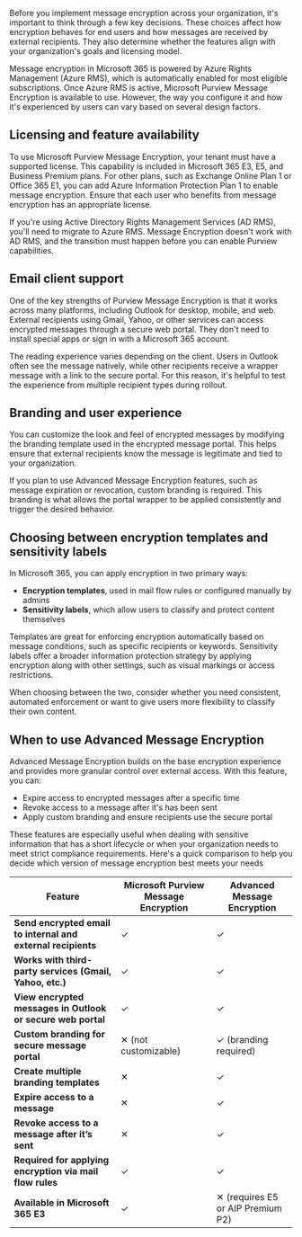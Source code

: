 Before you implement message encryption across your organization, it's important to think through a few key decisions. These choices affect how encryption behaves for end users and how messages are received by external recipients. They also determine whether the features align with your organization's goals and licensing model.

Message encryption in Microsoft 365 is powered by Azure Rights Management (Azure RMS), which is automatically enabled for most eligible subscriptions. Once Azure RMS is active, Microsoft Purview Message Encryption is available to use. However, the way you configure it and how it's experienced by users can vary based on several design factors.

## Licensing and feature availability

To use Microsoft Purview Message Encryption, your tenant must have a supported license. This capability is included in Microsoft 365 E3, E5, and Business Premium plans. For other plans, such as Exchange Online Plan 1 or Office 365 E1, you can add Azure Information Protection Plan 1 to enable message encryption. Ensure that each user who benefits from message encryption has an appropriate license.

If you're using Active Directory Rights Management Services (AD RMS), you'll need to migrate to Azure RMS. Message Encryption doesn't work with AD RMS, and the transition must happen before you can enable Purview capabilities.

## Email client support

One of the key strengths of Purview Message Encryption is that it works across many platforms, including Outlook for desktop, mobile, and web. External recipients using Gmail, Yahoo, or other services can access encrypted messages through a secure web portal. They don't need to install special apps or sign in with a Microsoft 365 account.

The reading experience varies depending on the client. Users in Outlook often see the message natively, while other recipients receive a wrapper message with a link to the secure portal. For this reason, it's helpful to test the experience from multiple recipient types during rollout.

## Branding and user experience

You can customize the look and feel of encrypted messages by modifying the branding template used in the encrypted message portal. This helps ensure that external recipients know the message is legitimate and tied to your organization.

If you plan to use Advanced Message Encryption features, such as message expiration or revocation, custom branding is required. This branding is what allows the portal wrapper to be applied consistently and trigger the desired behavior.

## Choosing between encryption templates and sensitivity labels

In Microsoft 365, you can apply encryption in two primary ways:

- **Encryption templates**, used in mail flow rules or configured manually by admins  
- **Sensitivity labels**, which allow users to classify and protect content themselves

Templates are great for enforcing encryption automatically based on message conditions, such as specific recipients or keywords. Sensitivity labels offer a broader information protection strategy by applying encryption along with other settings, such as visual markings or access restrictions.

When choosing between the two, consider whether you need consistent, automated enforcement or want to give users more flexibility to classify their own content.

## When to use Advanced Message Encryption

Advanced Message Encryption builds on the base encryption experience and provides more granular control over external access. With this feature, you can:

- Expire access to encrypted messages after a specific time  
- Revoke access to a message after it's has been sent  
- Apply custom branding and ensure recipients use the secure portal  

These features are especially useful when dealing with sensitive information that has a short lifecycle or when your organization needs to meet strict compliance requirements. Here's a quick comparison to help you decide which version of message encryption best meets your needs

| Feature | Microsoft Purview Message Encryption | Advanced Message Encryption |
|--------|--------------------------------------|------------------------------|
| **Send encrypted email to internal and external recipients** | ✓ | ✓ |
| **Works with third-party services (Gmail, Yahoo, etc.)** | ✓ | ✓ |
| **View encrypted messages in Outlook or secure web portal** | ✓ | ✓ |
| **Custom branding for secure message portal** | ✕ (not customizable) | ✓ (branding required) |
| **Create multiple branding templates** | ✕ | ✓ |
| **Expire access to a message** | ✕ | ✓ |
| **Revoke access to a message after it’s sent** | ✕ | ✓ |
| **Required for applying encryption via mail flow rules** | ✓ | ✓ |
| **Available in Microsoft 365 E3** | ✓ | ✕ (requires E5 or AIP Premium P2) |
